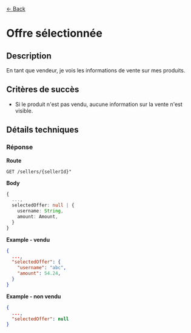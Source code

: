 [← Back](../README.md)

# Offre sélectionnée

## Description

En tant que vendeur, je vois les informations de vente sur mes produits.

## Critères de succès

- Si le produit n'est pas vendu, aucune information sur la vente n'est visible.

## Détails techniques

### Réponse

**Route**

`GET /sellers/{sellerId}"`

**Body**

```ts
{
  ...,
  selectedOffer: null | {
    username: String,
    amount: Amount,
  }
}
```

**Example - vendu**

```json
{
  ...,
  "selectedOffer": {
    "username": "abc",
    "amount": 54.24,
  }
}
```

**Example - non vendu**

```json
{
  ...,
  "selectedOffer": null
}
```
